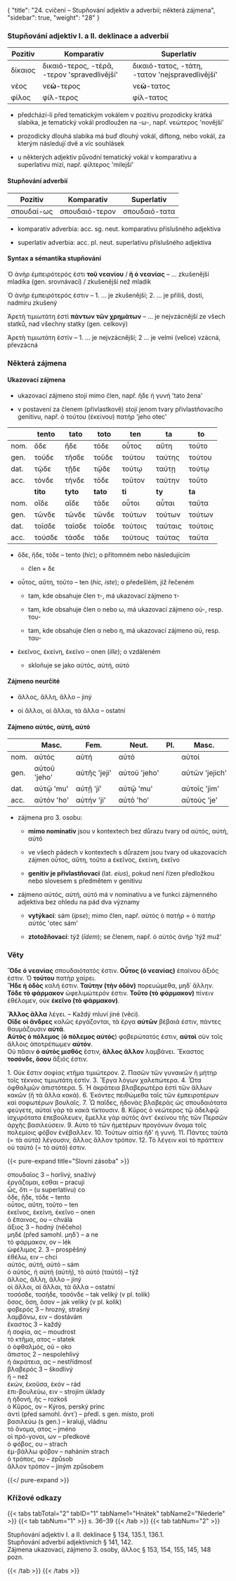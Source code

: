 {
"title": "24. cvičení – Stupňování adjektiv a adverbií; některá zájmena",
    "sidebar": true,
    "weight": "28"
}

### Stupňování adjektiv I. a II. deklinace a adverbií

| Pozitiv | Komparativ                                   | Superlativ                                      |
| ------- | -------------------------------------------- | ----------------------------------------------- |
| δίκαιος | δικαιό-τερος, -τέρᾱ, -τερον 'spravedlivější' | δικαιό-τατος, -τάτη, -τατον 'nejspravedlivější' |
| νέος    | νε**ώ**-τερος                                | νε**ώ**-τατος                                   |
| φίλος   | φίλ-τερος                                    | φίλ-τατος                                       |

- předchází-li před tematickým vokálem v pozitivu prozodicky krátká slabika, je tematický vokál prodloužen na -ω-, např. νεώτερος 'novější'

- prozodicky dlouhá slabika má buď dlouhý vokál, diftong, nebo vokál, za kterým následují dvě a víc souhlásek

- u některých adjektiv původní tematický vokál v komparativu a superlativu mizí, např. φίλτερος 'milejší'

#### Stupňování adverbií

| Pozitiv    | Komparativ     | Superlativ    |
| ---------- | -------------- | ------------- |
| σπουδαί-ως | σπουδαιό-τερον | σπουδαιό-τατα |

- komparativ adverbia: acc. sg. neut. komparativu příslušného adjektiva

- superlativ adverbia: acc. pl. neut. superlativu příslušného adjektiva

#### Syntax a sémantika stupňování

Ὁ ἀνὴρ ἐμπειρότερός ἐστι **τοῦ νεανίου** / **ἢ ὁ νεανίας** – ... zkušenější mladíka (gen. srovnávací) / zkušenější než mladik  

Ὁ ἀνὴρ ἐμπειρότερός ἐστιν – 1. ... je zkušenější; 2. ... je přiliš, dosti, nadmíru zkušený

Ἀρετὴ τιμιωτάτη ἐστὶ **πάντων τῶν χρημάτων** – ... je nejvzácnější ze všech statků, nad všechny statky (gen. celkový)

Ἀρετὴ τιμιωτάτη ἐστίν – 1. ... je nejvzácnější; 2 ... je velmi (velice) vzácná, převzácná

### Některá zájmena

#### Ukazovací zájmena

- ukazovací zájmeno stojí mimo člen, např. ἥδε ἡ γυνή 'tato žena'

- v postavení za členem (přívlastkově) stojí jenom tvary přivlastňovacího genitivu, např. ὁ τούτου (ἐκείνου) πατήρ 'jeho otec'

|      | tento    | tato     | toto     | ten     | ta      | to      |
| ---- | -------- | -------- | -------- | ------- | ------- | ------- |
| nom. | ὅδε      | ἥδε      | τόδε     | οὗτος   | αὕτη    | τοῦτο   |
| gen. | τοῦδε    | τῆσδε    | τοῦδε    | τούτου  | ταύτης  | τούτου  |
| dat. | τῷδε     | τῇδε     | τῷδε     | τούτῳ   | ταύτῃ   | τούτῳ   |
| acc. | τόνδε    | τήνδε    | τόδε     | τοῦτον  | ταύτην  | τοῦτο   |
|      | **tito** | **tyto** | **tato** | **ti**  | **ty**  | **ta**  |
| nom. | οἵδε     | αἵδε     | τάδε     | οὗτοι   | αὗται   | ταῦτα   |
| gen. | τῶνδε    | τῶνδε    | τῶνδε    | τούτων  | τούτων  | τούτων  |
| dat. | τοῖσδε   | ταῖσδε   | τοῖσδε   | τούτοις | ταύταις | τούτοις |
| acc. | τούσδε   | τάσδε    | τάδε     | τούτους | ταύτας  | ταῦτα   |

- ὅδε, ἥδε, τόδε – tento (*hic*); o přítomném nebo následujícím
  
  - člen + δε

- οὗτος, αὕτη, τοῦτο – ten (*hic, iste*); o předešlém, již řečeném
  
  - tam, kde obsahuje člen τ-, má ukazovací zájmeno τ-
  
  - tam, kde obsahuje člen ο nebo ω, má ukazovací zájmeno οὑ-, resp. του-
  
  - tam, kde obsahuje člen α nebo η, má ukazovací zájmeno αὑ, resp. ταυ-

- ἐκεῖνος, ἐκείνη, ἐκεῖνο – onen (*ille*); o vzdáleném
  
  - skloňuje se jako αὐτός, αὐτή, αὐτό

#### Zájmeno neurčité

- ἄλλος, ἄλλη, ἄλλο – jiný

- oἱ ἄλλοι, αἱ ἄλλαι, τὰ ἄλλα – ostatní

#### Zájmeno αὐτός, αὐτή, αὐτό

|      | Masc.        | Fem.         | Neut.        | Pl. | Masc.          | Fem.           | Neut.          |
| ---- | ------------ | ------------ | ------------ | --- | -------------- | -------------- | -------------- |
| nom. | αὐτός        | αὐτή         | αὐτό         |     | αὐτοί          | αὐταί          | αὐτά           |
| gen. | αὐτοῦ 'jeho' | αὐτῆς 'její' | αὐτοῦ 'jeho' |     | αὐτῶν 'jejich' | αὐτῶν 'jejich' | αὐτῶν 'jejich' |
| dat. | αὐτῷ 'mu'    | αὐτῇ 'jí'    | αὐτῷ 'mu'    |     | αὐτοῖς 'jim'   | αὐταῖς 'jim'   | αὐτοῖς 'jim'   |
| acc. | αὐτόν 'ho'   | αὐτήν 'ji'   | αὐτό 'ho'    |     | αὐτούς 'je'    | αὐτάς 'je'     | αὐτά 'je'      |

- zájmena pro 3. osobu:
  
  - **mimo nominativ** jsou v kontextech bez důrazu tvary od αὐτός, αὐτή, αὐτό
  
  - ve všech pádech v kontextech s důrazem jsou tvary od ukazovacích zájmen οὗτος, αὕτη, τοῦτο a ἐκεῖνος, ἐκείνη, ἐκεῖνο  
  
  - **genitiv je přivlastňovací** (lat. *eius*), pokud není řízen předložkou nebo slovesem s předmětem v genitivu

- zájmeno αὐτός, αὐτή, αὐτό má v nominativu a ve funkci zájmenného adjektiva bez ohledu na pád dva významy
  
  - **vytýkaci**: sám (*ipse*); mimo člen, např. αὐτὸς ὁ πατήρ = ὁ πατὴρ αὐτός 'otec sám'
  
  - **ztotožňovací**: týž (*īdem*); se členem, např. ὁ αὐτὸς ἀνήρ  'týž muž'

### Věty

**Ὅδε ὁ νεανίας** σπουδαιότατός ἐστιν. **Οὗτος (ὁ νεανίας)** ἐπαίνου
ἄξιός ἐστιν.  Ὁ **τούτου** πατὴρ χαίρει.  
**Ἥδε ἡ ὁδὸς** καλή ἐστιν. **Ταύτην (τὴν ὁδὸν)** πορευώμεθα, μηδ᾽ ἄλλην.  
**Tóδε τὸ φάρμακον** ὠφελιμώτερόν ἐστιν. **Τοῦτο (τὸ φάρμακον)** πίνειν ἐθέλομεν, οὐκ **ἐκεῖνο (τὸ φάρμακον)**.

**Ἄλλος ἄλλα** λέγει. – Každý mluví jiné (věci).  
**Οἵδε oἱ ἄνδρες** καλῶς ἐργάζονται, τὰ ἔργα **αὐτῶν** βέβαιά ἐστιν, πάντες θαυμάζουσιν **αὐτά**.  
**Αὐτὸς ὁ πόλεμος** (**ὁ πόλεμος αὐτός**) φοβερώτατός ἐστιν, **αὐτοὶ** σὺν τοῖς ἄλλοις ἀποτρέπωμεν **αὐτόν**.  
Οὐ πᾶσιν **ὁ αὐτὸς μισθός** ἔστιν, **ἄλλος ἄλλον** λαμβάνει. Ἕκαστος **τοσόνδε, ὅσου** ἄξιός ἐστιν.  

1\. Οὐκ ἔστιν σοφίας κτῆμα τιμιώτερον. 2. Πασῶν τῶν γυναικῶν ἡ
μήτηρ τοῖς τέκνοις τιμιωτάτη ἐστίν. 3. Ἔργα λόγων χαλεπώτερα. 4. Ὦτα ὀφθαλμῶν ἀπιστότερα. 5. Ἡ ἀκράτεια βλαβερωτέρα ἐστὶ τῶν ἄλλων κακῶν (ἢ τὰ ἄλλα κακά). 6. Ἑκόντες πειθώμεθα ταῖς τῶν ἐμπειροτέρων καὶ σοφωτέρων βουλαῖς. 7. Ὦ παῖδες, ἡδονὰς βλαβερὰς ὡς σπουδαιότατα φεύγετε, αὐταὶ γὰρ τὰ κακὰ τίκτουσιν. 8. Κῦρος
ὁ νεώτερος τῷ ἀδελφῷ ἰσχυρότατα ἐπεβούλευεν, ἔμελλε γὰρ αὐτὸς ἀντ᾽
ἐκείνου τῆς τῶν Περσῶν ἀρχῆς βασιλεύσειν. 9. Αὐτὸ τὸ τῶν ἡμετέρων προγόνων ὄνομα τοῖς πολεμίοις φόβον ἐνέβαλλεν. 10. Τούτων αἰτία ἥδ' ἡ γυνή. 11. Πάντες ταὐτὰ (= τὰ αὐτὰ) λέγουσιν, ἄλλος ἄλλον τρόπον. 12. Τὸ λέγειν καὶ τὸ πράττειν οὐ ταὐτό (= τὸ αὐτό) ἐστιν. 

{{< pure-expand title="Slovní zásoba" >}}      

σπουδαῖος 3 – horlivý, snaživý  
ἐργάζομαι, εσθαι – pracuji  
ὧς, ὅτι – (u superlativu) co  
ὅδε, ἥδε, τόδε – tento  
οὗτος, αὕτη, τοῦτο – ten  
ἐκεῖνος, ἐκείνη, ἐκεῖνο  – onen  
ὁ ἔπαινος, oυ – chvála  
ἄξιος 3 – hodný (něčeho)  
μηδέ (před samohl. μηδ᾽) – a ne  
τὸ φάρμακον, ov – lék  
ὠφέλιμος 2. 3 – prospěšný  
ἐθέλω, ειν – chci  
αὐτός, αὐτή, αὐτό – sám  
ὁ αὐτός, ἠ αὐτή (αὐτή), τὸ αὐτό (ταὐτό) – týž  
ἄλλος, ἄλλη, ἄλλο – jiný  
οἱ ἄλλοι, αἱ ἄλλαι, τὰ ἄλλα – ostatní  
τοσόσδε, τοσήδε, τοσόνδε – tak veliký (v pl. tolik)  
ὅσος, ὅση, ὅσον – jak veliký (v pl. kolik)  
φοβερός 3 – hrozný, strašný  
λαμβάνω, ειν – dostávám  
ἕκαστος 3 – každý  
ἡ σοφία, ας – moudrost  
τὸ κτῆμα, ατος – statek   
ὁ ὀφθαλμός, οῦ – oko  
ἄπιστος 2 – nespolehlivý  
ἡ ἀκράτεια, ας – nestřídmosť  
βλαβερός 3 – škodlivý  
ἤ – než  
ἑκών, ἑκοῦσα, ἑκόν – rád  
ἐπι-βουλεύω, ειν – strojím úklady  
ἡ ἡδονή, ῆς – rozkoš  
ὁ Κῦρος, ov – Kýros, perský princ  
ἀντί (před samohl. ἄντ᾽) – předl. s gen. místo, proti   
βασιλεύω (s gen.) – kraluji, vládnu  
τὸ ὄνομα, ατος – jméno  
oἱ πρό-γονοι, ωv – předkové  
ὁ φόβος, oυ – strach  
ἐμ-βάλλω φόβον – naháním strach  
ὁ τρόπος, oυ – způsob  
ἄλλον τρόπον – jiným způsobem  

{{</ pure-expand >}}

### Křížové odkazy

{{< tabs tabTotal="2" tabID="1" tabName1="Hnátek" tabName2="Niederle" >}}
{{< tab tabNum="1" >}}
s. 36–39
{{< /tab >}}
{{< tab tabNum="2" >}}

Stupňování adjektiv I. a II. deklinace § 134, 135.1, 136.1.  
Stupňování adverbií adjektivních § 141, 142.  
Zájmena ukazovací, zájmeno 3. osoby, ἄλλος § 153, 154, 155, 145, 148 pozn.

{{< /tab >}}
{{< /tabs >}}
